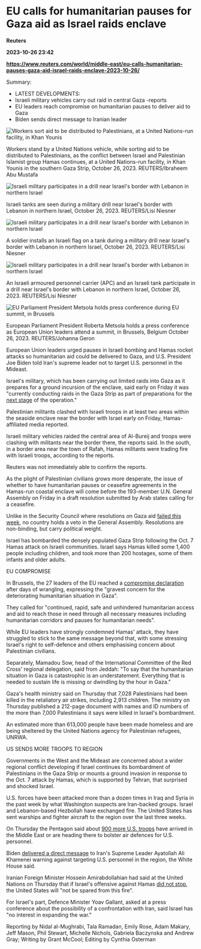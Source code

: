 # EU calls for humanitarian pauses for Gaza aid as Israel raids enclave
**Reuters**

**2023-10-26 23:42**

**https://www.reuters.com/world/middle-east/eu-calls-humanitarian-pauses-gaza-aid-israel-raids-enclave-2023-10-26/**

Summary:

*   LATEST DEVELOPMENTS:
*   Israeli military vehicles carry out raid in central Gaza -reports
*   EU leaders reach compromise on humanitarian pauses to deliver aid to Gaza
*   Biden sends direct message to Iranian leader

![Workers sort aid to be distributed to Palestinians, at a United Nations-run facility, in Khan Younis](https://www.reuters.com/resizer/cZCJVRPx8cF5mD9N3KTxupFITSo=/1920x0/filters:quality(80)/cloudfront-us-east-2.images.arcpublishing.com/reuters/JKKY4EQXU5I35L7M72UFJW7V5M.jpg)

Workers stand by a United Nations vehicle, while sorting aid to be distributed to Palestinians, as the conflict between Israel and Palestinian Islamist group Hamas continues, at a United Nations-run facility, in Khan Younis in the southern Gaza Strip, October 26, 2023. REUTERS/Ibraheem Abu Mustafa

![Israeli military participates in a drill near Israel's border with Lebanon in northern Israel](https://www.reuters.com/resizer/N2wn2YZIYucyIL1qC-qjH6rI0lE=/1920x0/filters:quality(80)/cloudfront-us-east-2.images.arcpublishing.com/reuters/M2EGVQW4XNMIPDQIFDUBMH6VJE.jpg)

Israeli tanks are seen during a military drill near Israel's border with Lebanon in northern Israel, October 26, 2023. REUTERS/Lisi Niesner

![Israeli military participates in a drill near Israel's border with Lebanon in northern Israel](https://www.reuters.com/resizer/q_x1hu5Fv4bgKXX4cY39rz98Ul8=/1920x0/filters:quality(80)/cloudfront-us-east-2.images.arcpublishing.com/reuters/IGO4TJIKIJNW7PMUGFWEZVDCGQ.jpg)

A soldier installs an Israeli flag on a tank during a military drill near Israel's border with Lebanon in northern Israel, October 26, 2023. REUTERS/Lisi Niesner

![Israeli military participates in a drill near Israel's border with Lebanon in northern Israel](https://www.reuters.com/resizer/g_cV_wbpZpAMnkkgalm9zMzo228=/1920x0/filters:quality(80)/cloudfront-us-east-2.images.arcpublishing.com/reuters/V4W6HLTFKZLXZMCDX2PQEK3ZNA.jpg)

An Israeli armoured personnel carrier (APC) and an Israeli tank participate in a drill near Israel's border with Lebanon in northern Israel, October 26, 2023. REUTERS/Lisi Niesner

![EU Parliament President Metsola holds press conference during EU summit, in Brussels](https://www.reuters.com/resizer/QWJqRY0Hn49Stut2Z4ePk8xF50s=/1920x0/filters:quality(80)/cloudfront-us-east-2.images.arcpublishing.com/reuters/TDVOF7CW4NP33PPQAWHEXNSKTI.jpg)

European Parliament President Roberta Metsola holds a press conference as European Union leaders attend a summit, in Brussels, Belgium October 26, 2023. REUTERS/Johanna Geron

European Union leaders urged pauses in Israeli bombing and Hamas rocket attacks so humanitarian aid could be delivered to Gaza, and U.S. President Joe Biden told Iran's supreme leader not to target U.S. personnel in the Mideast.

Israel's military, which has been carrying out limited raids into Gaza as it prepares for a ground incursion of the enclave, said early on Friday it was "currently conducting raids in the Gaza Strip as part of preparations for the [next stage](https://www.reuters.com/world/middle-east/israel-bombards-gaza-prepares-invasion-biden-urges-path-two-states-2023-10-25/) of the operation."

Palestinian militants clashed with Israeli troops in at least two areas within the seaside enclave near the border with Israel early on Friday, Hamas-affiliated media reported.

Israeli military vehicles raided the central area of Al-Bureij and troops were clashing with militants near the border there, the reports said. In the south, in a border area near the town of Rafah, Hamas militants were trading fire with Israeli troops, according to the reports.

Reuters was not immediately able to confirm the reports.

As the plight of Palestinian civilians grows more desperate, the issue of whether to have humanitarian pauses or ceasefire agreements in the Hamas-run coastal enclave will come before the 193-member U.N. General Assembly on Friday in a draft resolution submitted by Arab states calling for a ceasefire.

Unlike in the Security Council where resolutions on Gaza aid [failed this week](https://www.reuters.com/world/un-security-council-vote-rival-us-russian-plans-israel-gaza-action-2023-10-25/), no country holds a veto in the General Assembly. Resolutions are non-binding, but carry political weight.

Israel has bombarded the densely populated Gaza Strip following the Oct. 7 Hamas attack on Israeli communities. Israel says Hamas killed some 1,400 people including children, and took more than 200 hostages, some of them infants and older adults.

EU COMPROMISE

In Brussels, the 27 leaders of the EU reached a [compromise declaration](https://www.reuters.com/world/eu-leaders-tackle-middle-east-war-aim-keep-up-ukraine-support-2023-10-26/) after days of wrangling, expressing the "gravest concern for the deteriorating humanitarian situation in Gaza".

They called for "continued, rapid, safe and unhindered humanitarian access and aid to reach those in need through all necessary measures including humanitarian corridors and pauses for humanitarian needs".

While EU leaders have strongly condemned Hamas' attack, they have struggled to stick to the same message beyond that, with some stressing Israel's right to self-defence and others emphasising concern about Palestinian civilians.

Separately, Mamadou Sow, head of the International Committee of the Red Cross' regional delegation, said from Jeddah: "To say that the humanitarian situation in Gaza is catastrophic is an understatement. Everything that is needed to sustain life is missing or dwindling by the hour in Gaza."

Gaza's health ministry said on Thursday that 7,028 Palestinians had been killed in the retaliatory air strikes, including 2,913 children. The ministry on Thursday published a 212-page document with names and ID numbers of the more than 7,000 Palestinians it says were killed in Israel's bombardment.

An estimated more than 613,000 people have been made homeless and are being sheltered by the United Nations agency for Palestinian refugees, UNRWA.

US SENDS MORE TROOPS TO REGION

Governments in the West and the Mideast are concerned about a wider regional conflict developing if Israel continues its bombardment of Palestinians in the Gaza Strip or mounts a ground invasion in response to the Oct. 7 attack by Hamas, which is supported by Tehran, that surprised and shocked Israel.

U.S. forces have been attacked more than a dozen times in Iraq and Syria in the past week by what Washington suspects are Iran-backed groups. Israel and Lebanon-based Hezbollah have exchanged fire. The United States has sent warships and fighter aircraft to the region over the last three weeks.

On Thursday the Pentagon said about [900 more U.S. troops](https://www.reuters.com/world/middle-east/900-us-troops-heading-middle-east-bolster-defenses-attacks-surge-2023-10-26/) have arrived in the Middle East or are heading there to bolster air defences for U.S. personnel.

Biden [delivered a direct message](https://www.reuters.com/world/middle-east/biden-sent-message-irans-khamenei-against-targeting-us-troops-white-house-2023-10-26/) to Iran's Supreme Leader Ayatollah Ali Khamenei warning against targeting U.S. personnel in the region, the White House said.

Iranian Foreign Minister Hossein Amirabdollahian had said at the United Nations on Thursday that if Israel's offensive against Hamas [did not stop](https://www.reuters.com/world/middle-east/un-iran-warns-us-will-not-be-spared-if-war-gaza-continues-2023-10-26/), the United States will "not be spared from this fire".

For Israel's part, Defence Minister Yoav Gallant, asked at a press conference about the possibility of a confrontation with Iran, said Israel has "no interest in expanding the war."

Reporting by Nidal al-Mughrabi, Tala Ramadan, Emily Rose, Adam Makary, Jeff Mason, Phil Stewart, Michelle Nichols, Gabriela Baczynska and Andrew Gray; Writing by Grant McCool; Editing by Cynthia Osterman